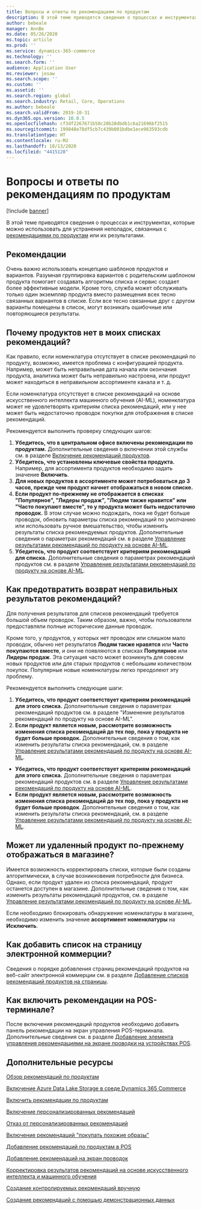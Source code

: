 ```yaml
---
title: Вопросы и ответы по рекомендациям по продуктам
description: В этой теме приводятся сведения о процессах и инструментах, которые можно использовать для устранения неполадок, связанных с рекомендациями по продуктам или их результатами.
author: bebeale
manager: AnnBe
ms.date: 05/26/2020
ms.topic: article
ms.prod: ''
ms.service: dynamics-365-commerce
ms.technology: ''
ms.search.form: ''
audience: Application User
ms.reviewer: josaw
ms.search.scope: ''
ms.custom: ''
ms.assetid: ''
ms.search.region: global
ms.search.industry: Retail, Core, Operations
ms.author: bebeale
ms.search.validFrom: 2019-10-31
ms.dyn365.ops.version: 10.0.5
ms.openlocfilehash: cf3df2267671b50c20b28dbdb1c6a21696bf2515
ms.sourcegitcommit: 199848e78df5cb7c439b001bdbe1ece963593cdb
ms.translationtype: HT
ms.contentlocale: ru-RU
ms.lasthandoff: 10/13/2020
ms.locfileid: "4415128"
---
```

# <a name="product-recommendations-faq"></a>Вопросы и ответы по рекомендациям по продуктам


[!include [banner](includes/banner.md)]

В этой теме приводятся сведения о процессах и инструментах, которые можно использовать для устранения неполадок, связанных с [рекомендациями по продуктам](product-recommendations.md) или их результатами.

## <a name="best-practices"></a>Рекомендации
Очень важно использовать концепцию шаблонов продуктов и вариантов. Разумная группировка вариантов с родительским шаблоном продукта помогает создавать алгоритмы списка и сервис создает более эффективные модели. Кроме того, служба может обслуживать только один экземпляр продукта вместо размещения всех тесно связанных вариантов в списке. Если все тесно связанные друг с другом варианты помещены в список, могут возникать ошибочные или повторяющиеся результаты.

## <a name="why-are-products-missing-from-my-recommendation-lists"></a>Почему продуктов нет в моих списках рекомендаций?

Как правило, если номенклатура отсутствует в списке рекомендаций по продукту, возможно, имеется проблема с конфигурацией продукта. Например, может быть неправильная дата начала или окончания продукта, аналитика может быть неправильно настроена, или продукт может находиться в неправильном ассортименте канала и т. д.

Если номенклатура отсутствует в списке рекомендаций на основе искусственного интеллекта машинного обучения (AI-ML), номенклатура может не удовлетворять критериям списка рекомендаций, или у нее может быть недостаточно проводок покупки для отображения в списке рекомендаций.

Рекомендуется выполнить проверку следующих шагов:
1. **Убедитесь, что в центральном офисе включены рекомендации по продуктам.** Дополнительные сведения о включении этой службы см. в разделе [Включение рекомендаций продуктов](enable-product-recommendations.md).
1. **Убедитесь, что установлены ключевые свойства продукта.** Например, для ассортимента продуктов необходимо задать значение **Включить**.
1. **Для новых продуктов в ассортименте может потребоваться до 3 часов, прежде чем продукт начнет отображаться в новом списке.**
1. **Если продукт по-прежнему не отображается в списках "Популярное", "Лидеры продаж", "Людям также нравится" или "Часто покупают вместе", то у продукта может быть недостаточно проводок.** В этом случае можно подождать, пока не будет больше проводок, обновить параметры списка рекомендаций по умолчанию или использовать ручное вмешательство, чтобы изменить результаты списка рекомендуемых продуктов. Дополнительные сведения о параметрах рекомендаций см. в разделе [Управление результатами рекомендаций по продукту на основе AI-ML](modify-product-recommendation-results.md).
1. **Убедитесь, что продукт соответствует критериям рекомендаций для списка.** Дополнительные сведения о параметрах рекомендаций продуктов см. в разделе [Управление результатами рекомендаций по продукту на основе AI-ML](modify-product-recommendation-results.md).

## <a name="how-can-i-prevent-poor-recommendation-results-from-being-returned"></a>Как предотвратить возврат неправильных результатов рекомендаций?

Для получения результатов для списков рекомендаций требуется большой объем проводок. Таким образом, важно, чтобы пользователи предоставляли полные исторические данные проводок.

Кроме того, у продуктов, у которых нет проводок или слишком мало проводок, обычно нет результатов **Людям также нравятся** или **Часто покупаются вместе**, и они не появляются в списках **Популярное** или **Лидеры продаж**. Эта ситуация часто может возникнуть для совсем новых продуктов или для старых продуктов с небольшим количеством покупок. Популярные новые номенклатуры легко преодолеют эту проблему.

Рекомендуется выполнить следующие шаги:
1. **Убедитесь, что продукт соответствует критериям рекомендаций для этого списка.** Дополнительные сведения о параметрах рекомендаций продуктов см. в разделе "Изменение результатов рекомендаций по продукту на основе AI-ML".
1. **Если продукт является новым, рассмотрите возможность изменения списка рекомендаций до тех пор, пока у продукта не будет больше проводок.** Дополнительные сведения о том, как изменить результаты списка рекомендаций, см. в разделе [Управление результатами рекомендаций по продукту на основе AI-ML](modify-product-recommendation-results.md).


- **Убедитесь, что продукт соответствует критериям рекомендаций для этого списка.** Дополнительные сведения о параметрах рекомендаций продуктов см. в разделе [Управление результатами рекомендаций по продукту на основе AI-ML](modify-product-recommendation-results.md).
- **Если продукт является новым, рассмотрите возможность изменения списка рекомендаций до тех пор, пока у продукта не будет больше проводок**. Дополнительные сведения о том, как изменить результаты списка рекомендаций, см. в разделе [Управление результатами рекомендаций по продукту на основе AI-ML](modify-product-recommendation-results.md).

## <a name="can-i-remove-a-product-but-still-see-it-in-the-store"></a>Может ли удаленный продукт по-прежнему отображаться в магазине?

Имеется возможность корректировать списки, которые были созданы алгоритмически, в случае возникновения потребности для бизнеса. Однако, если продукт удален из списка рекомендаций, продукт останется доступен в магазине. Дополнительные сведения о том, как изменить результаты рекомендаций продуктов, см. в разделе [Управление результатами рекомендаций по продукту на основе AI-ML](modify-product-recommendation-results.md).

Если необходимо блокировать обнаружение номенклатуры в магазине, необходимо изменить значение **ассортимент номенклатуры** на **Исключить**.

## <a name="how-do-i-add-a-list-to-an-e-commerce-page"></a>Как добавить список на страницу электронной коммерции?

Сведения о порядке добавления страниц рекомендаций продуктов на веб-сайт электронной коммерции см. в разделе [Добавление списков рекомендаций продуктов на страницы](add-reco-list-to-page.md).

## <a name="how-do-i-enable-recommendations-on-pos"></a>Как включить рекомендации на POS-терминале?

После включения рекомендаций продуктов необходимо добавить панель рекомендации на экран управления POS-терминала. Дополнительные сведения см. в разделе [Добавление элемента управления рекомендациями на экране проводки на устройствах POS](add-recommendations-control-pos-screen.md).

## <a name="additional-resources"></a>Дополнительные ресурсы

[Обзор рекомендаций по продуктам](product-recommendations.md)

[Включение Azure Data Lake Storage в среде Dynamics 365 Commerce](enable-adls-environment.md)

[Включить рекомендации по продуктам](enable-product-recommendations.md)

[Включение персонализированных рекомендаций](personalized-recommendations.md)

[Отказ от персонализированных рекомендаций](personalization-gdpr.md)

[Включение рекомендаций "покупать похожие образы"](shop-similar-looks.md)

[Добавление рекомендаций по продуктам в POS](product.md)

[Добавление рекомендаций на экран проводок](add-recommendations-control-pos-screen.md)

[Корректировка результатов рекомендаций на основе искусственного интеллекта и машинного обучения](modify-product-recommendation-results.md)

[Создание контролируемых рекомендаций вручную](create-editorial-recommendation-lists.md)

[Создание рекомендаций с помощью демонстрационных данных](product-recommendations-demo-data.md)

